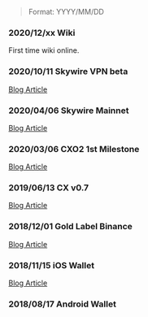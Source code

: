 <!-- When editing please have a look that the title doesn't need more than one
     line in the Table of contents on the right side so the list doesn't get too big
     More information can be included in the text under the headline of the event -->

> Format: YYYY/MM/DD

### 2020/12/xx **Wiki**

First time wiki online.

### 2020/10/11 **Skywire VPN beta**

[Blog Article](https://www.skycoin.com/blog/posts/skycoin-vpn/)

### 2020/04/06 **Skywire Mainnet**

[Blog Article](https://www.skycoin.com/blog/posts/mainnet-launch/)

### 2020/03/06 **CXO2 1st Milestone**

[Blog Article](https://www.skycoin.com/blog/posts/cxo-2.0-first-milestone/)

### 2019/06/13 **CX v0.7**

[Blog Article](https://www.skycoin.com/blog/posts/introducing-cx-v0-7/)

### 2018/12/01 **Gold Label Binance**

[Blog Article](https://www.skycoin.com/blog/posts/skycoin-listed-as-gold-label-binance-project/)

### 2018/11/15 **iOS Wallet**

[Blog Article](https://www.skycoin.com/blog/posts/skycoin-ios-mobile-wallet-announcement/)

### 2018/08/17 **Android Wallet**


